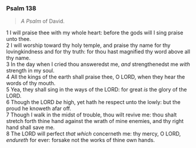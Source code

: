 ### Psalm 138

> *A Psalm* of David.

1 I will praise thee with my whole heart: before the gods will I sing praise unto thee.  
2 I will worship toward thy holy temple, and praise thy name for thy lovingkindness and for thy truth: for thou hast magnified thy word above all thy name.  
3 In the day when I cried thou answeredst me, *and* strengthenedst me *with* strength in my soul.  
4 All the kings of the earth shall praise thee, O LORD, when they hear the words of thy mouth.  
5 Yea, they shall sing in the ways of the LORD: for great *is* the glory of the LORD.  
6 Though the LORD *be* high, yet hath he respect unto the lowly: but the proud he knoweth afar off.  
7 Though I walk in the midst of trouble, thou wilt revive me: thou shalt stretch forth thine hand against the wrath of mine enemies, and thy right hand shall save me.  
8 The LORD will perfect *that which* concerneth me: thy mercy, O LORD, *endureth* for ever: forsake not the works of thine own hands.  

